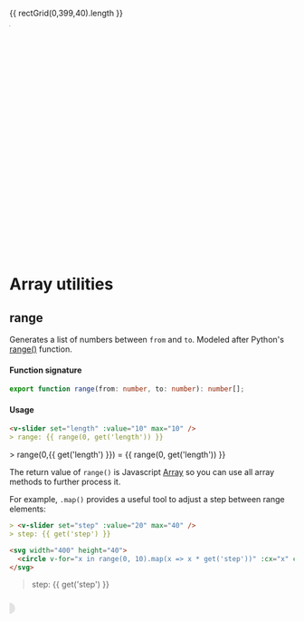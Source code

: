 {{ rectGrid(0,399,40).length }}

<svg width="400" height="400">
<circle v-for="item in rectGrid(0,400,20)" :cx="item.x" :cy="item.y" :r="item.x / 25" opacity="0.1" />
<circle v-for="item in rectGrid(0,400,20)" :cx="item.x" :cy="item.y" r="1" />
</svg>

# Array utilities

## range

Generates a list of numbers between `from` and `to`. Modeled after Python's [range()](https://docs.python.org/3/library/stdtypes.html#range) function.

#### Function signature

```ts
export function range(from: number, to: number): number[];
```

#### Usage

```md
<v-slider set="length" :value="10" max="10" />
> range: {{ range(0, get('length')) }}
```

<v-slider set="length" :value="10" max="10" />
> range(0,{{ get('length') }}) = {{ range(0, get('length')) }}

The return value of `range()` is Javascript [Array](https://developer.mozilla.org/en-US/docs/Web/JavaScript/Reference/Global_Objects/Array) so you can use all array methods to further process it.

For example, `.map()` provides a useful tool to adjust a step between range elements:

```md
> <v-slider set="step" :value="20" max="40" />
> step: {{ get('step') }}

<svg width="400" height="40">
  <circle v-for="x in range(0, 10).map(x => x * get('step'))" :cx="x" cy="20" r="10" opacity="0.1" />
</svg>
```

> <v-slider set="step" :value="20" max="40" />
> step: {{ get('step') }}

<svg width="400" height="40">
  <circle v-for="x in range(0, 10).map(x => x * get('step',20))" :cx="x" cy="20" r="10" opacity="0.1" />
</svg>
